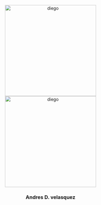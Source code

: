 <div  id="header" align="center">

<div  id="banner">
<img src="https://media.giphy.com/media/0lGElDgkbXFRKXsAro/giphy-downsized-large.gif" alt="diego" width="300px">
    <img src="https://media.giphy.com/media/5OW9D8sfzccttn3MwL/giphy.gif" alt="diego" width="300px">

</div>
    <h3>Andres D. velasquez</h3>

</div>

